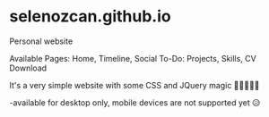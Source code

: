# selenozcan.github.io
Personal website

  Available Pages: Home, Timeline, Social
  To-Do: Projects, Skills, CV Download

It's a very simple website with some CSS and JQuery magic 🎇🎇🎇🎇🎇 

-available for desktop only, mobile devices are not supported yet 😥
